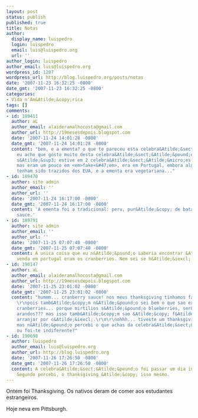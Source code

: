 ```yaml
---
layout: post
status: publish
published: true
title: Notas
author:
  display_name: luispedro
  login: luispedro
  email: luis@luispedro.org
  url: ''
author_login: luispedro
author_email: luis@luispedro.org
wordpress_id: 1207
wordpress_url: http://blog.luispedro.org/posts/notas
date: '2007-11-23 16:32:25 -0800'
date_gmt: '2007-11-23 16:32:25 -0800'
categories:
- Vida n'Am&Atilde;&copy;rica
tags: []
comments:
- id: 189411
  author: aL
  author_email: alaideramalhocosta@gmail.com
  author_url: http://19mesesdepois.blogspot.com
  date: '2007-11-24 14:01:28 -0800'
  date_gmt: '2007-11-24 14:01:28 -0800'
  content: "bem, e a ementa? o que te pareceu esta celebra&Atilde;&sect;&Atilde;&pound;o?
    eu acho que gosto muito desta celebra&Atilde;&sect;&Atilde;&pound;o!\r\n\r\neu
    s&Atilde;&sup3; estive em 2 celebra&Atilde;&sect;&Atilde;&micro;es do Thanksgiving,
    mas eram um pouco em <em>fake<&#47;em>, era em Portugal, embora alguns ingredientes
    tenham sido trazidos dos EUA, e a ementa era vegetariana..."
- id: 189470
  author: site admin
  author_email: ''
  author_url: ''
  date: '2007-11-24 16:17:00 -0800'
  date_gmt: '2007-11-24 16:17:00 -0800'
  content: 'A ementa foi a tradicional: peru, pur&Atilde;&copy; de batatas, cranberry
    sauce.'
- id: 189791
  author: site admin
  author_email: ''
  author_url: ''
  date: '2007-11-25 07:07:40 -0800'
  date_gmt: '2007-11-25 07:07:40 -0800'
  content: A unica coisa que eu n&Atilde;&pound;o saberia encontrar &Atilde;&nbsp;
    venda em portugal eram os cranberries. Nem sei se h&Atilde;&iexcl; nome em portugu&Atilde;&ordf;s.
- id: 190147
  author: aL
  author_email: alaideramalhocosta@gmail.com
  author_url: http://19mesesdepois.blogspot.com
  date: '2007-11-25 23:01:02 -0800'
  date_gmt: '2007-11-25 23:01:02 -0800'
  content: "hummm... cranberry sauce! nos meus thanksgiving tinhamos fake gravy ;)
    \r\npois tamb&Atilde;&copy;m n&Atilde;&pound;o sei bem o que sao exactamente os
    cranberries... porque mirtilios s&Atilde;&pound;o blueberries, ser&Atilde;&pound;o
    arandos??? mas isso tamb&Atilde;&copy;m sao &Atilde;&copy; f&Atilde;&iexcl;cil
    arranjar por c&Atilde;&iexcl;.\r\n\r\nohhh... tiveste um thanksgiving a s&Atilde;&copy;rio!!!
    mas n&Atilde;&pound;o percebi o que achas da celebra&Atilde;&sect;&Atilde;&pound;o,
    ou foi-te indiferente?"
- id: 190698
  author: luispedro
  author_email: luis@luispedro.org
  author_url: http://blog.luispedro.org
  date: '2007-11-26 17:26:50 -0800'
  date_gmt: '2007-11-26 17:26:50 -0800'
  content: A celebra&Atilde;&sect;&Atilde;&pound;o foi passar um dia inteiro a comer.
    Segundo percebi, o thanksgiving &Atilde;&copy; isso mesmo.
---
```

<p>Ontem foi Thanksgiving. Os nativos deram de comer aos estudantes estrangeiros.</p>
<p>Hoje neva em Pittsburgh.</p>
